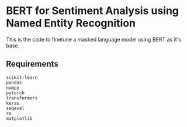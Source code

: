 # BERT for Sentiment Analysis using Named Entity Recognition

This is the code to finetune a masked language model using BERT as it's base.

## Requirements
    scikit-learn
    pandas
    numpy
    pytorch
    transformers
    keras
    seqeval
    re
    matplotlib
